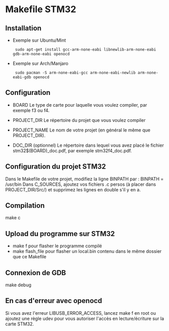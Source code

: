 Makefile STM32
==============

Installation
------------
 - Exemple sur Ubuntu/Mint

        sudo apt-get install gcc-arm-none-eabi libnewlib-arm-none-eabi gdb-arm-none-eabi openocd
 
 - Exemple sur Arch/Manjaro

        sudo pacman -S arm-none-eabi-gcc arm-none-eabi-newlib arm-none-eabi-gdb openocd

Configuration
-------------
 * BOARD
Le type de carte pour laquelle vous voulez compiler, par exemple f3 ou f4.

 * PROJECT_DIR
Le répertoire du projet que vous voulez compiler

 * PROJECT_NAME
Le nom de votre projet (en général le même que PROJECT_DIR).

 * DOC_DIR (optionnel)
Le répertoire dans lequel vous avez placé le fichier stm32$(BOARD)_doc.pdf, par exemple stm32f4_doc.pdf.

Configuration du projet STM32
-----------------------------
Dans le Makefile de votre projet, modifiez la ligne BINPATH par :
BINPATH = /usr/bin
Dans C_SOURCES, ajoutez vos fichiers .c persos (à placer dans PROJECT_DIR/Src/) et supprimez les lignes en double s'il y en a.

Compilation
-----------
make c

Upload du programme sur STM32
-----------------------------
 * make f
pour flasher le programme compilé
 * make flash_file
pour flasher un local.bin contenu dans le même dossier que ce Makefile

Connexion de GDB
----------------
make debug

En cas d'erreur avec openocd
----------------------------
Si vous avez l'erreur LIBUSB_ERROR_ACCESS, lancez make f en root ou ajoutez une règle udev pour vous autoriser l'accès en lecture/écriture sur la carte STM32.

